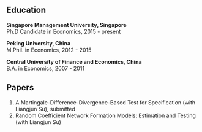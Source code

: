 ## Education

**Singapore Management University, Singapore**              
Ph.D Candidate in Economics, 2015 - present

**Peking University, China**                                
M.Phil. in Economics, 2012 - 2015 

**Central University of Finance and Economics, China**       
B.A. in Economics, 2007 - 2011

## Papers

1. A Martingale-Difference-Divergence-Based Test for Specification (with Liangjun Su), submitted
2. Random Coefficient Network Formation Models: Estimation and Testing (with Liangjun Su)
